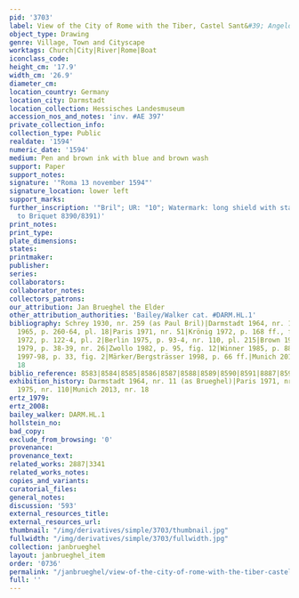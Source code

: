 ```yaml
---
pid: '3703'
label: View of the City of Rome with the Tiber, Castel Sant&#39; Angelo and St. Peter&#39;s
object_type: Drawing
genre: Village, Town and Cityscape
worktags: Church|City|River|Rome|Boat
iconclass_code:
height_cm: '17.9'
width_cm: '26.9'
diameter_cm:
location_country: Germany
location_city: Darmstadt
location_collection: Hessisches Landesmuseum
accession_nos_and_notes: 'inv. #AE 397'
private_collection_info:
collection_type: Public
realdate: '1594'
numeric_date: '1594'
medium: Pen and brown ink with blue and brown wash
support: Paper
support_notes:
signature: '"Roma 13 november 1594"'
signature_location: lower left
support_marks:
further_inscription: '"Bril"; UR: "10"; Watermark: long shield with star over M (similar
  to Briquet 8390/8391)'
print_notes:
print_type:
plate_dimensions:
states:
printmaker:
publisher:
series:
collaborators:
collaborator_notes:
collectors_patrons:
our_attribution: Jan Brueghel the Elder
other_attribution_authorities: 'Bailey/Walker cat. #DARM.HL.1'
bibliography: Schrey 1930, nr. 259 (as Paul Bril)|Darmstadt 1964, nr. 11 (as Brueghel)|Bergsträsser
  1965, p. 260-64, pl. 18|Paris 1971, nr. 51|Krönig 1972, p. 168 ff., fig. 4|Winner
  1972, p. 122-4, pl. 2|Berlin 1975, p. 93-4, nr. 110, pl. 215|Brown 1975b, p. 832|Bergsträsser
  1979, p. 38-39, nr. 26|Zwollo 1982, p. 95, fig. 12|Winner 1985, p. 88-90|Essen/Vienna
  1997-98, p. 33, fig. 2|Märker/Bergsträsser 1998, p. 66 ff.|Munich 2013, p. 41, nr.
  18
biblio_reference: 8583|8584|8585|8586|8587|8588|8589|8590|8591|8887|8592|8593
exhibition_history: Darmstadt 1964, nr. 11 (as Brueghel)|Paris 1971, nr. 51|Berlin
  1975, nr. 110|Munich 2013, nr. 18
ertz_1979:
ertz_2008:
bailey_walker: DARM.HL.1
hollstein_no:
bad_copy:
exclude_from_browsing: '0'
provenance:
provenance_text:
related_works: 2887|3341
related_works_notes:
copies_and_variants:
curatorial_files:
general_notes:
discussion: '593'
external_resources_title:
external_resources_url:
thumbnail: "/img/derivatives/simple/3703/thumbnail.jpg"
fullwidth: "/img/derivatives/simple/3703/fullwidth.jpg"
collection: janbrueghel
layout: janbrueghel_item
order: '0736'
permalink: "/janbrueghel/view-of-the-city-of-rome-with-the-tiber-castel-sant-angelo-and-st-peters"
full: ''
---
```

